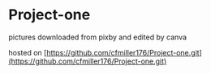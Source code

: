 # Project-one
pictures downloaded from pixby and edited by canva

hosted on [https://github.com/cfmiller176/Project-one.git](https://github.com/cfmiller176/Project-one.git)


